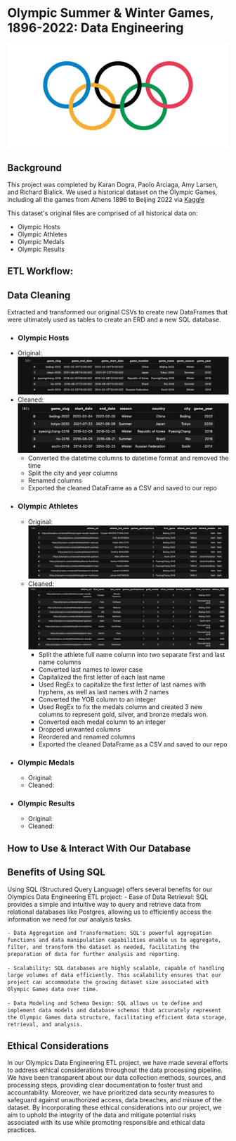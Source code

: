 # Olympic Summer & Winter Games, 1896-2022: Data Engineering
![alt text](image.png)

## Background 
This project was completed by Karan Dogra, Paolo Arciaga, Amy Larsen, and Richard Bialick. We used a historical dataset on the Olympic Games, including all the games from Athens 1896 to Beijing 2022 via [Kaggle](https://www.kaggle.com/datasets/piterfm/olympic-games-medals-19862018) 

This dataset's original files are comprised of all historical data on: 
- Olympic Hosts
- Olympic Athletes
- Olympic Medals
- Olympic Results 

## ETL Workflow:

##  Data Cleaning 
Extracted and transformed our original CSVs to create new DataFrames that were ultimately used as tables to create an ERD and a new SQL database.    

- ###   Olympic Hosts
- Original: ![alt text](image-1.png)
- Cleaned: ![alt text](image-2.png)
    - Converted the datetime columns to datetime format and removed the time 
    - Split the city and year columns 
    - Renamed columns  
    - Exported the cleaned DataFrame as a CSV and saved to our repo 
- ###   Olympic Athletes
    - Original: ![alt text](image-3.png)
    - Cleaned: ![alt text](image-4.png)
        - Split the athlete full name column into two separate first and last name columns 
        - Converted last names to lower case 
        - Capitalized the first letter of each last name 
        - Used RegEx to capitalize the first letter of last names with hyphens, as well as last names with 2 names 
        - Converted the YOB column to an integer 
        - Used RegEx to fix the medals column and created 3 new columns to represent gold, silver, and bronze medals won. 
        - Converted each medal column to an integer 
        - Dropped unwanted columns
        - Reordered and renamed columns 
        - Exported the cleaned DataFrame as a CSV and saved to our repo
- ###   Olympic Medals 
    - Original: 
    - Cleaned: 
- ###   Olympic Results
    - Original: 
    - Cleaned: 

## 

## How to Use & Interact With Our Database

## Benefits of Using SQL 
Using SQL (Structured Query Language) offers several benefits for our Olympics Data Engineering ETL project:
    - Ease of Data Retrieval: SQL provides a simple and intuitive way to query and retrieve data from relational databases like Postgres, allowing us to efficiently access the information we need for our analysis tasks.

    - Data Aggregation and Transformation: SQL's powerful aggregation functions and data manipulation capabilities enable us to aggregate, filter, and transform the dataset as needed, facilitating the preparation of data for further analysis and reporting.

    - Scalability: SQL databases are highly scalable, capable of handling large volumes of data efficiently. This scalability ensures that our project can accommodate the growing dataset size associated with Olympic Games data over time.

    - Data Modeling and Schema Design: SQL allows us to define and implement data models and database schemas that accurately represent the Olympic Games data structure, facilitating efficient data storage, retrieval, and analysis.

## Ethical Considerations
In our Olympics Data Engineering ETL project, we have made several efforts to address ethical considerations throughout the data processing pipeline. We have been transparent about our data collection methods, sources, and processing steps, providing clear documentation to foster trust and accountability. Moreover, we have prioritized data security measures to safeguard against unauthorized access, data breaches, and misuse of the dataset. By incorporating these ethical considerations into our project, we aim to uphold the integrity of the data and mitigate potential risks associated with its use while promoting responsible and ethical data practices.

